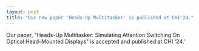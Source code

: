 ```yaml
---
layout: post
title: "Our new paper 'Heads-Up Multitasker' is published at CHI'24."
---
```


Our paper, "Heads-Up Multitasker: Simulating Attention Switching On Optical Head-Mounted Displays" is accepted and published at CHI '24.'